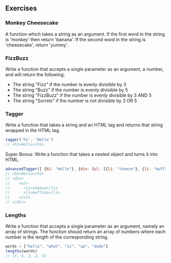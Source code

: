 ## Exercises

### Monkey Cheesecake

A function which takes a string as an argument. If the first word in the string is 'monkey' then return 'banana'. If the second word in the string is 'cheesecake', return 'yummy'.

### FizzBuzz

Write a function that accepts a single parameter as an argument, a number, and will return the following:

  - The string "Fizz" if the number is evenly divisible by 3
  - The string "Buzz" if the number is evenly divisible by 5
  - The string "FizzBuzz" if the number is evenly divisible by 3 AND 5
  - The string "Sorrels" if the number is not divisible by 3 OR 5

### Tagger


Write a function that takes a string and an HTML tag and returns that string wrapped in the HTML tag.

```javascript
tagger('h1', 'Hello')
// <h1>Hello</h1>
```

Super Bonus: Write a function that takes a nested object and turns it into HTML.

```javascript
advancedTagger([ {h1: "Hello"}, {div: {ul: [{li: "cheese"}, {li: "muffins"}]}} ]);
// <h1>Hello</h1>
// <div>
//    <ul>
//      <li>cheese</li>
//      <li>muffins</li>
//    </ul>
// </div>
```

### Lengths

Write a function that accepts a single parameter as an argument, namely an array of strings. The function should return an array of numbers where each number is the length of the corresponding string.

```javascript
words = ["hello", "what", "is", "up", "dude"]
lengths(words)
// [5, 4, 2, 2, 4]
```